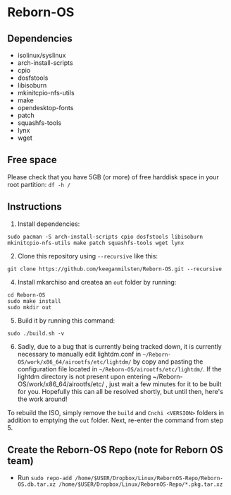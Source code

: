 # Reborn-OS

## Dependencies
- isolinux/syslinux
- arch-install-scripts
- cpio
- dosfstools
- libisoburn
- mkinitcpio-nfs-utils
- make
- opendesktop-fonts
- patch
- squashfs-tools
- lynx
- wget

## Free space

Please check that you have 5GB (or more) of free harddisk space in your root partition:
`df -h /`

## Instructions

1. Install dependencies:
```
sudo pacman -S arch-install-scripts cpio dosfstools libisoburn mkinitcpio-nfs-utils make patch squashfs-tools wget lynx
```
2. Clone this repository using `--recursive` like this:
```
git clone https://github.com/keeganmilsten/Reborn-OS.git --recursive
```
4. Install mkarchiso and createa an `out` folder by running:
```
cd Reborn-OS
sudo make install
sudo mkdir out
```
5. Build it by running this command:
```
sudo ./build.sh -v
```
6. Sadly, due to a bug that is currently being tracked down, it is currently necessary to manually edit lightdm.conf in `~/Reborn-OS/work/x86_64/airootfs/etc/lightdm/` by copy and pasting the configuration file located in `~/Reborn-OS/airootfs/etc/lightdm/`. If the lightdm directory is not present upon entering ~/Reborn-OS/work/x86_64/airootfs/etc/ , just wait a few minutes for it to be built for you. Hopefully this can all be resolved shortly, but until then, here's the work around!

To rebuild the ISO, simply remove the `build` and `Cnchi <VERSION>` folders in addition to emptying the `out` folder. Next, re-enter the command from step 5.

## Create the Reborn-OS Repo (note for Reborn OS team)

- Run `sudo repo-add /home/$USER/Dropbox/Linux/RebornOS-Repo/Reborn-OS.db.tar.xz /home/$USER/Dropbox/Linux/RebornOS-Repo/*.pkg.tar.xz`

